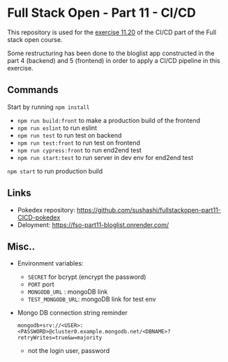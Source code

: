 # Full Stack Open - Part 11 - CI/CD

This repository is used for the [exercise 11.20](https://fullstackopen.com/en/part11/expanding_further) of the CI/CD part of the Full stack open course. 

Some restructuring has been done to the bloglist app constructed in the part 4 (backend) and 5 (frontend) in order to apply a CI/CD pipeline in this exercise. 

## Commands

Start by running `npm install`

- `npm run build:front` to make a production build of the frontend
- `npm run eslint` to run eslint
- `npm run test` to run test on backend
- `npm run test:front` to run test on frontend
- `npm run cypress:front` to run end2end test
- `npm run start:test` to run server in dev env for end2end test

`npm start` to run production build

## Links
- Pokedex repository: https://github.com/sushashi/fullstackopen-part11-CICD-pokedex
- Deloyment: https://fso-part11-bloglist.onrender.com/



## Misc..
- Environment variables:
    - `SECRET` for bcrypt (encrypt the password)
    - `PORT` port
    - `MONGODB_URL` : mongoDB link
    - `TEST_MONGODB_URL`: mongoDB link for test env
- Mongo DB connection string reminder

    `mongodb+srv://<USER>:<PASSWORD>@cluster0.example.mongodb.net/<DBNAME>?retryWrites=true&w=majority`

    - not the login user, password